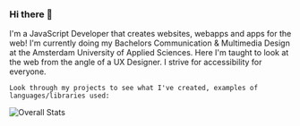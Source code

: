 
### Hi there 👋

<div class="intro">
  
  <div>
    I'm a JavaScript Developer that creates websites, webapps and apps for the web!
    I'm currently doing my Bachelors Communication & Multimedia Design at the Amsterdam University of Applied Sciences. Here I'm taught to look at 
    the web from the angle of a UX Designer. I strive for accessibility for everyone.

    Look through my projects to see what I've created, examples of languages/libraries used:
    
   
  </div>
  
  ![Overall Stats](https://github-readme-stats.vercel.app/api?username=Vincentvanleeuwen&count_private=true&show_icons=true&hide=contribs)
</div>


<!--
**Vincentvanleeuwen/Vincentvanleeuwen** is a ✨ _special_ ✨ repository because its `README.md` (this file) appears on your GitHub profile.

Here are some ideas to get you started:

- 🔭 I’m currently working on ...
- 🌱 I’m currently learning ...
- 👯 I’m looking to collaborate on ...
- 🤔 I’m looking for help with ...
- 💬 Ask me about ...
- 📫 How to reach me: ...
- 😄 Pronouns: ...
- ⚡ Fun fact: ...
<style>
.intro {
  display:flex; 
  flex-direction:row;
}
</style>
-->

